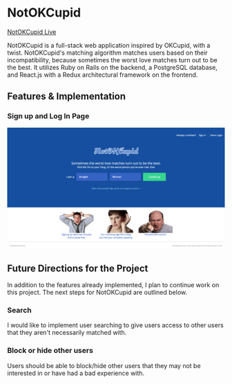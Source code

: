 # NotOKCupid

[NotOKCupid Live](https://notokcupid.herokuapp.com)

NotOKCupid is a full-stack web application inspired by OKCupid, with a twist.  NotOKCupid's matching algorithm matches users based on their incompatibility, because sometimes the worst love matches turn out to be the best.  It utilizes Ruby on Rails on the backend, a PostgreSQL database, and React.js with a Redux architectural framework on the frontend.  



## Features & Implementation

### Sign up and Log In Page

![Alt text](/app/assets/images/signup_page.png)




## Future Directions for the Project

In addition to the features already implemented, I plan to continue work on this project. The next steps for NotOKCupid are outlined below.

### Search

I would like to implement user searching to give users access to other users that they aren't necessarily matched with.  

###  Block or hide other users

Users should be able to block/hide other users that they may not be interested in or have had a bad experience with.

